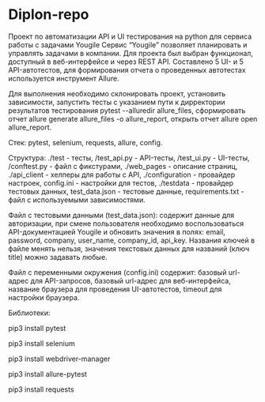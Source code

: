 # Diplon-repo
Проект по автоматизации API и UI тестирования на python для сервиса работы с задачами Yougile
Сервис “Yougile” позволяет планировать и управлять задачами в компании. Для проекта был выбран функционал, доступный в веб-интерфейсе и через REST API. Составлено 5 UI- и 5 API-автотестов, для формирования отчета о проведенных автотестах используется инструмент Allure.



Для выполнения необходимо
склонировать проект,
установить зависимости,
запустить тесты с указанием пути к дирректории результатов тестирования pytest --alluredir allure_files,
сформировать отчет allure generate allure_files -o allure_report,
открыть отчет allure open allure_report.


Стек:
pytest, 
selenium, 
requests, 
allure,
config.


Структура:
./test - тесты, 
/test_api.py - API-тесты, 
/test_ui.py - UI-тесты,
/conftest.py - файл с фикстурами,
./web_pages - описание страниц,
./api_client - хелперы для работы с API,
./configuration - провайдер настроек,
config.ini - настройки для тестов,
./testdata - провайдер тестовых данных,
test_data.json - тестовые данные,
requirements.txt - файл с используемыми зависимостями.

Файл с тестовыми данными (test_data.json):
содержит данные для авторизации,
при смене пользователя необходимо воспользоваться API-документацией Yougile и обновить значения в полях:
email, password, company, user_name, company_id, api_key.
Названия ключей в файле менять нельзя,
значения текстовых данных для названий (ключ title) можно задавать любые.


Файл с переменными окружения (config.ini) содержит:
базовый url-адрес для API-запросов,
базовый url-адрес для веб-интерфейса,
название браузера для проведения UI-автотестов,
timeout для настройки браузера.


Библиотеки:

pip3 install pytest

pip3 install selenium

pip3 install webdriver-manager

pip3 install allure-pytest

pip3 install requests










